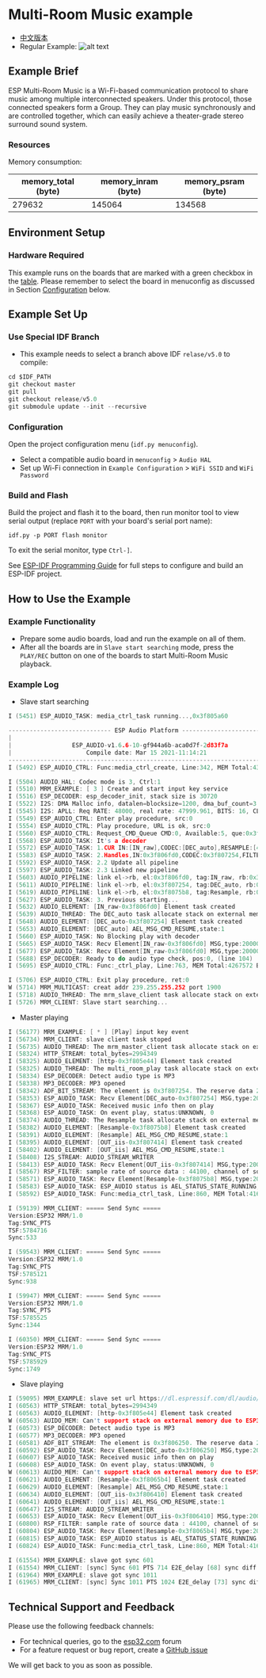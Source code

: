 # Multi-Room Music example

- [中文版本](./README_CN.md)
- Regular Example: ![alt text](../../../docs/_static/level_regular.png "Regular Example")

## Example Brief

ESP Multi-Room Music is a Wi-Fi-based communication protocol to share music among multiple interconnected speakers. Under this protocol, those connected speakers form a Group. They can play music synchronously and are controlled together, which can easily achieve a theater-grade stereo surround sound system.

### Resources

Memory consumption:

| memory_total (byte) | memory_inram (byte) | memory_psram (byte) |
|---------------------|---------------------|---------------------|
| 279632              | 145064              | 134568              |

## Environment Setup

### Hardware Required

This example runs on the boards that are marked with a green checkbox in the [table](../../README.md#compatibility-of-examples-with-espressif-audio-boards). Please remember to select the board in menuconfig as discussed in Section [Configuration](#configuration) below.

## Example Set Up

### Use Special IDF Branch

- This example needs to select a branch above IDF `relase/v5.0` to compile:
```c
cd $IDF_PATH
git checkout master
git pull
git checkout release/v5.0
git submodule update --init --recursive
```

### Configuration

Open the project configuration menu (`idf.py menuconfig`).

- Select a compatible audio board in `menuconfig` > `Audio HAL`
- Set up Wi-Fi connection in `Example Configuration` > `WiFi SSID` and `WiFi Password`

### Build and Flash

Build the project and flash it to the board, then run monitor tool to view serial output (replace `PORT` with your board's serial port name):

```
idf.py -p PORT flash monitor
```

To exit the serial monitor, type ``Ctrl-]``.

See [ESP-IDF Programming Guide](https://docs.espressif.com/projects/esp-idf/en/release-v5.3/esp32/index.html) for full steps to configure and build an ESP-IDF project.

## How to Use the Example

### Example Functionality

- Prepare some audio boards, load and run the example on all of them.
- After all the boards are in `Slave start searching` mode, press the `PLAY/REC` button on one of the boards to start Multi-Room Music playback.

### Example Log

- Slave start searching
```c
I (5451) ESP_AUDIO_TASK: media_ctrl_task running...,0x3f805a60

----------------------------- ESP Audio Platform -----------------------------
|                                                                            |
|                 ESP_AUDIO-v1.6.6-10-gf944a6b-aca0d7f-2d83f7a               |
|                     Compile date: Mar 15 2021-11:14:21                     |
------------------------------------------------------------------------------
I (5492) ESP_AUDIO_CTRL: Func:media_ctrl_create, Line:342, MEM Total:4338832 Bytes, Inter:220956 Bytes, Dram:205124 Bytes

I (5504) AUDIO_HAL: Codec mode is 3, Ctrl:1
I (5510) MRM_EXAMPLE: [ 3 ] Create and start input key service
I (5516) ESP_DECODER: esp_decoder_init, stack size is 30720
I (5522) I2S: DMA Malloc info, datalen=blocksize=1200, dma_buf_count=3
I (5545) I2S: APLL: Req RATE: 48000, real rate: 47999.961, BITS: 16, CLKM: 1, BCK_M: 8, MCLK: 12287990.000, SCLK: 1535998.750000, diva: 1, divb: 0
I (5549) ESP_AUDIO_CTRL: Enter play procedure, src:0
I (5554) ESP_AUDIO_CTRL: Play procedure, URL is ok, src:0
I (5560) ESP_AUDIO_CTRL: Request_CMD_Queue CMD:0, Available:5, que:0x3ffd5320
I (5568) ESP_AUDIO_TASK: It's a decoder
I (5572) ESP_AUDIO_TASK: 1.CUR IN:[IN_raw],CODEC:[DEC_auto],RESAMPLE:[48000],OUT:[OUT_iis],rate:0,ch:0,pos:0
I (5583) ESP_AUDIO_TASK: 2.Handles,IN:0x3f806fd0,CODEC:0x3f807254,FILTER:0x3f8075b8,OUT:0x3f807414
I (5592) ESP_AUDIO_TASK: 2.2 Update all pipeline
I (5597) ESP_AUDIO_TASK: 2.3 Linked new pipeline
I (5603) AUDIO_PIPELINE: link el->rb, el:0x3f806fd0, tag:IN_raw, rb:0x3f807758
I (5611) AUDIO_PIPELINE: link el->rb, el:0x3f807254, tag:DEC_auto, rb:0x3f809f98
I (5619) AUDIO_PIPELINE: link el->rb, el:0x3f8075b8, tag:Resample, rb:0x3f80bfd8
I (5627) ESP_AUDIO_TASK: 3. Previous starting...
I (5632) AUDIO_ELEMENT: [IN_raw-0x3f806fd0] Element task created
I (5639) AUDIO_THREAD: The DEC_auto task allocate stack on external memory
I (5648) AUDIO_ELEMENT: [DEC_auto-0x3f807254] Element task created
I (5653) AUDIO_ELEMENT: [DEC_auto] AEL_MSG_CMD_RESUME,state:1
I (5660) ESP_AUDIO_TASK: No Blocking play with decoder
I (5665) ESP_AUDIO_TASK: Recv Element[IN_raw-0x3f806fd0] MSG,type:20000,cmd:8,len:4,status:AEL_STATUS_STATE_RUNNING
I (5677) ESP_AUDIO_TASK: Recv Element[IN_raw-0x3f806fd0] MSG,type:20000,cmd:8,len:4,status:AEL_STATUS_STATE_RUNNING
I (5688) ESP_DECODER: Ready to do audio type check, pos:0, (line 104)
I (5695) ESP_AUDIO_CTRL: Func:_ctrl_play, Line:763, MEM Total:4267572 Bytes, Inter:206344 Bytes, Dram:190512 Bytes

I (5706) ESP_AUDIO_CTRL: Exit play procedure, ret:0
W (5714) MRM_MULTICAST: creat addr 239.255.255.252 port 1900
I (5718) AUDIO_THREAD: The mrm_slave_client task allocate stack on external memory
I (5726) MRM_CLIENT: Slave start searching...
```

- Master playing
```c
I (56177) MRM_EXAMPLE: [ * ] [Play] input key event
I (56734) MRM_CLIENT: slave client task stoped
I (56735) AUDIO_THREAD: The mrm_master_client task allocate stack on external memory
I (58324) HTTP_STREAM: total_bytes=2994349
I (58325) AUDIO_ELEMENT: [http-0x3f805e44] Element task created
I (58325) AUDIO_THREAD: The multi_room_play task allocate stack on external memory
I (58334) ESP_DECODER: Detect audio type is MP3
I (58338) MP3_DECODER: MP3 opened
I (58342) ADF_BIT_STREAM: The element is 0x3f807254. The reserve data 2 is 0x0.
I (58353) ESP_AUDIO_TASK: Recv Element[DEC_auto-0x3f807254] MSG,type:20000,cmd:8,len:4,status:AEL_STATUS_STATE_RUNNING
I (58367) ESP_AUDIO_TASK: Received music info then on play
I (58368) ESP_AUDIO_TASK: On event play, status:UNKNOWN, 0
I (58374) AUDIO_THREAD: The Resample task allocate stack on external memory
I (58382) AUDIO_ELEMENT: [Resample-0x3f8075b8] Element task created
I (58391) AUDIO_ELEMENT: [Resample] AEL_MSG_CMD_RESUME,state:1
I (58395) AUDIO_ELEMENT: [OUT_iis-0x3f807414] Element task created
I (58402) AUDIO_ELEMENT: [OUT_iis] AEL_MSG_CMD_RESUME,state:1
I (58408) I2S_STREAM: AUDIO_STREAM_WRITER
I (58413) ESP_AUDIO_TASK: Recv Element[OUT_iis-0x3f807414] MSG,type:20000,cmd:8,len:4,status:AEL_STATUS_STATE_RUNNING
I (58567) RSP_FILTER: sample rate of source data : 44100, channel of source data : 2, sample rate of destination data : 2
I (58571) ESP_AUDIO_TASK: Recv Element[Resample-0x3f8075b8] MSG,type:20000,cmd:8,len:4,status:AEL_STATUS_STATE_RUNNING
I (58583) ESP_AUDIO_TASK: ESP_AUDIO status is AEL_STATUS_STATE_RUNNING, 0, src:0, is_stopping:0
I (58592) ESP_AUDIO_TASK: Func:media_ctrl_task, Line:860, MEM Total:4169352 Bytes, Inter:155804 Bytes, Dram:139972 Bytes

I (59139) MRM_CLIENT: ===== Send Sync =====
Version:ESP32 MRM/1.0
Tag:SYNC_PTS
TSF:5784716
Sync:533

I (59543) MRM_CLIENT: ===== Send Sync =====
Version:ESP32 MRM/1.0
Tag:SYNC_PTS
TSF:5785121
Sync:938

I (59947) MRM_CLIENT: ===== Send Sync =====
Version:ESP32 MRM/1.0
Tag:SYNC_PTS
TSF:5785525
Sync:1344

I (60350) MRM_CLIENT: ===== Send Sync =====
Version:ESP32 MRM/1.0
Tag:SYNC_PTS
TSF:5785929
Sync:1749
```

- Slave playing
```c
I (59095) MRM_EXAMPLE: slave set url https://dl.espressif.com/dl/audio/ff-16b-2c-44100hz.mp3
I (60563) HTTP_STREAM: total_bytes=2994349
I (60563) AUDIO_ELEMENT: [http-0x3f805e44] Element task created
W (60563) AUIDO_MEM: Can't support stack on external memory due to ESP32 chip is 1
I (60573) ESP_DECODER: Detect audio type is MP3
I (60577) MP3_DECODER: MP3 opened
I (60581) ADF_BIT_STREAM: The element is 0x3f806250. The reserve data 2 is 0x0.
I (60592) ESP_AUDIO_TASK: Recv Element[DEC_auto-0x3f806250] MSG,type:20000,cmd:8,len:4,status:AEL_STATUS_STATE_RUNNING
I (60607) ESP_AUDIO_TASK: Received music info then on play
I (60608) ESP_AUDIO_TASK: On event play, status:UNKNOWN, 0
W (60613) AUIDO_MEM: Can't support stack on external memory due to ESP32 chip is 1
I (60621) AUDIO_ELEMENT: [Resample-0x3f8065b4] Element task created
I (60629) AUDIO_ELEMENT: [Resample] AEL_MSG_CMD_RESUME,state:1
I (60634) AUDIO_ELEMENT: [OUT_iis-0x3f806410] Element task created
I (60641) AUDIO_ELEMENT: [OUT_iis] AEL_MSG_CMD_RESUME,state:1
I (60647) I2S_STREAM: AUDIO_STREAM_WRITER
I (60653) ESP_AUDIO_TASK: Recv Element[OUT_iis-0x3f806410] MSG,type:20000,cmd:8,len:4,status:AEL_STATUS_STATE_RUNNING
I (60800) RSP_FILTER: sample rate of source data : 44100, channel of source data : 2, sample rate of destination data : 2
I (60804) ESP_AUDIO_TASK: Recv Element[Resample-0x3f8065b4] MSG,type:20000,cmd:8,len:4,status:AEL_STATUS_STATE_RUNNING
I (60815) ESP_AUDIO_TASK: ESP_AUDIO status is AEL_STATUS_STATE_RUNNING, 0, src:0, is_stopping:0
I (60824) ESP_AUDIO_TASK: Func:media_ctrl_task, Line:860, MEM Total:4167400 Bytes, Inter:108288 Bytes, Dram:92456 Bytes

I (61554) MRM_EXAMPLE: slave got sync 601
I (61554) MRM_CLIENT: [sync] Sync 601 PTS 714 E2E_delay [68] sync diff [-13] ms
I (61964) MRM_EXAMPLE: slave got sync 1011
I (61965) MRM_CLIENT: [sync] Sync 1011 PTS 1024 E2E_delay [73] sync diff [-3] ms
```

## Technical Support and Feedback

Please use the following feedback channels:

* For technical queries, go to the [esp32.com](https://esp32.com/viewforum.php?f=20) forum
* For a feature request or bug report, create a [GitHub issue](https://github.com/espressif/esp-adf/issues)

We will get back to you as soon as possible.

